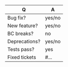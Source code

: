 | Q             | A
| ------------- | ---
| Bug fix?      | yes/no
| New feature?  | yes/no <!-- don't forget to update src/**/CHANGELOG.md files -->
| BC breaks?    | no     <!-- see https://symfony.com/bc -->
| Deprecations? | yes/no <!-- don't forget to update UPGRADE-*.md and src/**/CHANGELOG.md files -->
| Tests pass?   | yes    <!-- please add some, will be required by reviewers -->
| Fixed tickets | #...   <!-- #-prefixed issue number(s), if any -->

<!--
Write a short README entry for your feature/bugfix here (replace this comment block.)
This will help people understand your PR and can be used as a start of the Doc PR.
Additionally:
 - Features and deprecations must be submitted against the master branch.
-->
